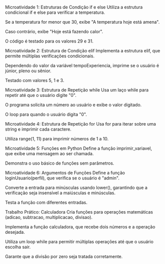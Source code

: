 Microatividade 1: Estruturas de Condição if e else
Utiliza a estrutura condicional if e else para verificar a temperatura.

Se a temperatura for menor que 30, exibe "A temperatura hoje está amena".

Caso contrário, exibe "Hoje está fazendo calor".

O código é testado para os valores 29 e 31.

Microatividade 2: Estrutura de Condição elif
Implementa a estrutura elif, que permite múltiplas verificações condicionais.

Dependendo do valor da variável tempoExperiencia, imprime se o usuário é júnior, pleno ou sênior.

Testado com valores 5, 1 e 3.

Microatividade 3: Estrutura de Repetição while
Usa um laço while para repetir até que o usuário digite "0".

O programa solicita um número ao usuário e exibe o valor digitado.

O loop para quando o usuário digita "0".

Microatividade 4: Estrutura de Repetição for
Usa for para iterar sobre uma string e imprimir cada caractere.

Utiliza range(1, 11) para imprimir números de 1 a 10.

Microatividade 5: Funções em Python
Define a função imprimir_variavel, que exibe uma mensagem ao ser chamada.

Demonstra o uso básico de funções sem parâmetros.

Microatividade 6: Argumentos de Funções
Define a função loginUsuario(perfil), que verifica se o usuário é "admin".

Converte a entrada para minúsculas usando lower(), garantindo que a verificação seja insensível a maiúsculas e minúsculas.

Testa a função com diferentes entradas.

Trabalho Prático: Calculadora
Cria funções para operações matemáticas (adicao, subtracao, multiplicacao, divisao).

Implementa a função calculadora, que recebe dois números e a operação desejada.

Utiliza um loop while para permitir múltiplas operações até que o usuário escolha sair.

Garante que a divisão por zero seja tratada corretamente.
